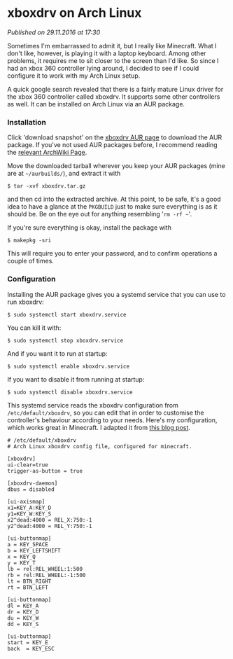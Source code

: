 # xboxdrv on Arch Linux
_Published on 29.11.2016 at 17:30_

Sometimes I'm embarrassed to admit it, but I really like Minecraft. What I don't like, however, is playing it with a laptop keyboard. Among other problems, it requires me to sit closer to the screen than I'd like. So since I had an xbox 360 controller lying around, I decided to see if I could configure it to work with my Arch Linux setup.

A quick google search revealed that there is a fairly mature Linux driver for the xbox 360 controller called xboxdrv. It supports some other controllers as well. It can be installed on Arch Linux via an AUR package.

### Installation

Click 'download snapshot' on the [xboxdrv AUR page](https://aur.archlinux.org/packages/xboxdrv/) to download the AUR package. If you've not used AUR packages before, I recommend reading the [relevant ArchWiki Page](https://wiki.archlinux.org/index.php/Arch_User_Repository).

Move the downloaded tarball wherever you keep your AUR packages (mine are at `~/aurbuilds/`), and extract it with

    $ tar -xvf xboxdrv.tar.gz

and then cd into the extracted archive. At this point, to be safe, it's a good idea to have a glance at the `PKGBUILD` just to make sure everything is as it should be. Be on the eye out for anything resembling '`rm -rf ~`'.

If you're sure everything is okay, install the package with

    $ makepkg -sri

This will require you to enter your password, and to confirm operations a couple of times.

### Configuration

Installing the AUR package gives you a systemd service that you can use to run xboxdrv:

    $ sudo systemctl start xboxdrv.service

You can kill it with:

    $ sudo systemctl stop xboxdrv.service

And if you want it to run at startup:

    $ sudo systemctl enable xboxdrv.service

If you want to disable it from running at startup:

    $ sudo systemctl disable xboxdrv.service

This systemd service reads the xboxdrv configuration from `/etc/default/xboxdrv`, so you can edit that in order to customise the controller's behaviour according to your needs. Here's my configuration, which works great in Minecraft. I adapted it from [this blog post](http://pspeter3.com/blog/2011/09/26/playing-minecraft-with-an-xbox360-controller/).

    # /etc/default/xboxdrv
    # Arch Linux xboxdrv config file, configured for minecraft.

    [xboxdrv]
    ui-clear=true
    trigger-as-button = true

    [xboxdrv-daemon]
    dbus = disabled

    [ui-axismap]
    x1=KEY_A:KEY_D
    y1=KEY_W:KEY_S
    x2^dead:4000 = REL_X:750:-1
    y2^dead:4000 = REL_Y:750:-1

    [ui-buttonmap]
    a = KEY_SPACE
    b = KEY_LEFTSHIFT
    x = KEY_Q
    y = KEY_T
    lb = rel:REL_WHEEL:1:500
    rb = rel:REL_WHEEL:-1:500
    lt = BTN_RIGHT
    rt = BTN_LEFT

    [ui-buttonmap]
    dl = KEY_A
    dr = KEY_D
    du = KEY_W
    dd = KEY_S

    [ui-buttonmap]
    start = KEY_E
    back  = KEY_ESC
